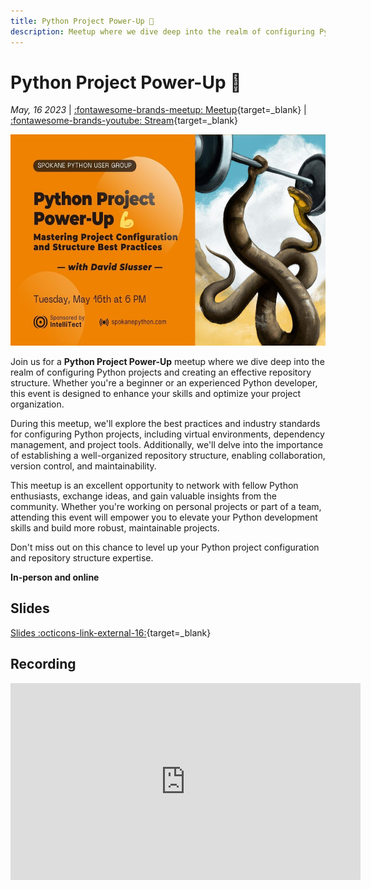 ```yaml
---
title: Python Project Power-Up 💪
description: Meetup where we dive deep into the realm of configuring Python projects and creating an effective repository structure
---
```


# Python Project Power-Up 💪

_May, 16 2023_ | [:fontawesome-brands-meetup: Meetup](https://www.meetup.com/python-spokane/events/lplxbtyfchbvb/){target=_blank} | [:fontawesome-brands-youtube: Stream](https://www.youtube.com/live/6lFztKize8A?feature=share){target=_blank}

<img src="/img/python-project-powerup.jpg" width="600" height="337.5">

Join us for a **Python Project Power-Up** meetup where we dive deep into the realm of configuring Python projects and creating an effective repository structure. Whether you're a beginner or an experienced Python developer, this event is designed to enhance your skills and optimize your project organization.

During this meetup, we'll explore the best practices and industry standards for configuring Python projects, including virtual environments, dependency management, and project tools. Additionally, we'll delve into the importance of establishing a well-organized repository structure, enabling collaboration, version control, and maintainability.

This meetup is an excellent opportunity to network with fellow Python enthusiasts, exchange ideas, and gain valuable insights from the community. Whether you're working on personal projects or part of a team, attending this event will empower you to elevate your Python development skills and build more robust, maintainable projects.

Don't miss out on this chance to level up your Python project configuration and repository structure expertise.

**In-person and online**

## Slides

[Slides :octicons-link-external-16:](https://docs.google.com/presentation/d/19P7EqaOixhD-kT75zvkaKqJ7Ufi1WMxOu8whHQ5nubY/edit?usp=sharing){target=_blank}

## Recording

<iframe width="560" height="315" src="https://www.youtube-nocookie.com/embed/m1-AhufKdQ4" title="YouTube video player" frameborder="0" allow="accelerometer; autoplay; clipboard-write; encrypted-media; gyroscope; picture-in-picture" allowfullscreen></iframe>
